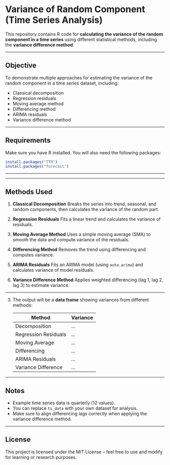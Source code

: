  
# Variance of Random Component (Time Series Analysis)

This repository contains R code for **calculating the variance of the random component in a time series** using different statistical methods, including the **variance difference method**.

--- 
  
##  Objective
To demonstrate multiple approaches for estimating the variance of the random component in a time series dataset, including:
- Classical decomposition
- Regression residuals
- Moving average method
- Differencing method
- ARIMA residuals
- Variance difference method

---

## Requirements
Make sure you have R installed. You will also need the following packages:

```r
install.packages("TTR")
install.packages("forecast")
````

---


---

## Methods Used

1. **Classical Decomposition**
   Breaks the series into trend, seasonal, and random components, then calculates the variance of the random part.

2. **Regression Residuals**
   Fits a linear trend and calculates the variance of residuals.

3. **Moving Average Method**
   Uses a simple moving average (SMA) to smooth the data and compute variance of the residuals.

4. **Differencing Method**
   Removes the trend using differencing and computes variance.

5. **ARIMA Residuals**
   Fits an ARIMA model (using `auto.arima`) and calculates variance of model residuals.

6. **Variance Difference Method**
   Applies weighted differencing (lag 1, lag 2, lag 3) to estimate variance.

---



3. The output will be a **data frame** showing variances from different methods:

   | Method               | Variance |
   | -------------------- | -------- |
   | Decomposition        | ...      |
   | Regression Residuals | ...      |
   | Moving Average       | ...      |
   | Differencing         | ...      |
   | ARIMA Residuals      | ...      |
   | Variance Difference  | ...      |

---

## Notes

* Example time series data is quarterly (12 values).
* You can replace `ts_data` with your own dataset for analysis.
* Make sure to align differencing lags correctly when applying the variance difference method.

---

##  License

This project is licensed under the MIT License – feel free to use and modify for learning or research purposes.

```


